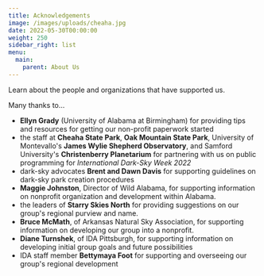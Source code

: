 ```yaml
---
title: Acknowledgements
image: /images/uploads/cheaha.jpg
date: 2022-05-30T00:00:00
weight: 250
sidebar_right: list
menu:
  main:
    parent: About Us
---
```

Learn about the people and organizations that have supported us.

Many thanks to...

* **Ellyn Grady** (University of Alabama at Birmingham) for providing tips and resources for getting our non-profit paperwork started
* the staff at **Cheaha State Park**, **Oak Mountain State Park**, University of Montevallo's **James Wylie Shepherd Observatory**, and Samford University's **Christenberry Planetarium** for partnering with us on public programming for *International Dark-Sky Week 2022* 
* dark-sky advocates **Brent and Dawn Davis** for supporting guidelines on dark-sky park creation procedures
* **Maggie Johnston**, Director of Wild Alabama, for supporting information on nonprofit organization and development within Alabama.
* the leaders of **Starry Skies North** for providing suggestions on our group's regional purview and name.
* **Bruce McMath**, of Arkansas Natural Sky Association, for supporting information on developing our group into a nonprofit.
* **Diane Turnshek**, of IDA Pittsburgh, for supporting information on developing initial group goals and future possibilities
* IDA staff member **Bettymaya Foot** for supporting and overseeing our group's regional development